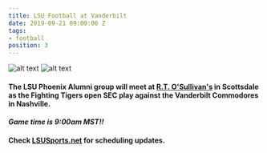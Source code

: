 ```yaml
---
title: LSU Football at Vanderbilt
date: 2019-09-21 09:00:00 Z
tags:
- football
position: 3
---
```


![alt text](https://lsu-phoenix-alumni.github.io/assets/img/LSUTigers.png "LSU Fighting Tigers") ![alt text](https://lsu-phoenix-alumni.github.io/assets/img/VandyCommodores.png "Vanderbilt Commodores")

#### The LSU Phoenix Alumni group will meet at **[R.T. O'Sullivan's](https://goo.gl/maps/3MjPdBhDfGWxt53HA)** in Scottsdale as the Fighting Tigers open SEC play against the Vanderbilt Commodores in Nashville.  

#### ***Game time is 9:00am MST!!*** 

#### Check [LSUSports.net](http://www.lsusports.net/SportSelect.dbml?SPID=2164&SPSID=27811&DB_OEM_ID=5200&_ga=2.61742444.1994479276.1565745145-1475237789.1565745143) for scheduling updates.